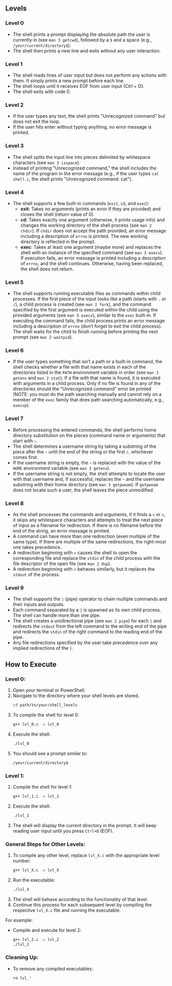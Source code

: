 

## Levels

### Level 0
- The shell prints a prompt displaying the absolute path the user is currently in (see `man 3 getcwd`), followed by a `$` and a space (e.g., `/your/current/directory$`).
- The shell then prints a new line and exits without any user interaction.

### Level 1
- The shell reads lines of user input but does not perform any actions with them. It simply prints a new prompt before each line.
- The shell loops until it receives EOF from user input (Ctrl + D).
- The shell exits with code 0.

### Level 2
- If the user types any text, the shell prints "Unrecognized command" but does not exit the loop.
- If the user hits enter without typing anything, no error message is printed.

### Level 3
- The shell splits the input line into pieces delimited by whitespace characters (see `man 3 isspace`).
- Instead of printing "Unrecognized command," the shell includes the name of the program in the error message (e.g., if the user types `cat shell.c`, the shell prints "Unrecognized command: cat").

### Level 4
- The shell supports a few built-in commands (`exit`, `cd`, and `exec`):
  - **exit**: Takes no arguments (prints an error if they are provided) and closes the shell (return value of 0).
  - **cd**: Takes exactly one argument (otherwise, it prints usage info) and changes the working directory of the shell process (see `man 2 chdir`). If `chdir` does not accept the path provided, an error message including a description of `errno` is printed. The new working directory is reflected in the prompt.
  - **exec**: Takes at least one argument (maybe more) and replaces the shell with an instance of the specified command (see `man 3 execv`). If execution fails, an error message is printed including a description of `errno`, and the shell continues. Otherwise, having been replaced, the shell does not return.

### Level 5
- The shell supports running executable files as commands within child processes. If the first piece of the input looks like a path (starts with `.` or `/`), a child process is created (see `man 2 fork`), and the command specified by the first argument is executed within the child using the provided arguments (see `man 3 execv`), similar to the `exec` built-in. If executing the command fails, the child process prints an error message including a description of `errno` (don’t forget to exit the child process). The shell waits for the child to finish running before printing the next prompt (see `man 2 waitpid`).

### Level 6
- If the user types something that isn’t a path or a built-in command, the shell checks whether a file with that name exists in each of the directories listed in the `PATH` environment variable in order (see `man 3 getenv` and `man 2 stat`). If a file with that name is found, it is executed with arguments in a child process. Only if no file is found in any of the directories should the "Unrecognized command" error be printed (NOTE: you must do the path searching manually and cannot rely on a member of the `exec` family that does path searching automatically, e.g., `execvp`).

### Level 7
- Before processing the entered commands, the shell performs home directory substitution on the pieces (command name or arguments) that start with `~`.
- The shell determines a username string by taking a substring of the piece after the `~` until the end of the string or the first `/`, whichever comes first.
- If the username string is empty, the `~` is replaced with the value of the `HOME` environment variable (see `man 3 getenv`).
- If the username string is not empty, the shell attempts to locate the user with that username and, if successful, replaces the `~` and the username substring with their home directory (see `man 3 getpwnam`). If `getpwnam` does not locate such a user, the shell leaves the piece unmodified.

### Level 8
- As the shell processes the commands and arguments, if it finds a `<` or `>`, it skips any whitespace characters and attempts to treat the next piece of input as a filename for redirection. If there is no filename before the end of the string, an error message is printed.
- A command can have more than one redirection (even multiple of the same type). If there are multiple of the same redirections, the right-most one takes precedence.
- A redirection beginning with `<` causes the shell to open the corresponding file and replace the `stdin` of the child process with the file descriptor of the open file (see `man 2 dup`).
- A redirection beginning with `>` behaves similarly, but it replaces the `stdout` of the process.

### Level 9
- The shell supports the `|` (pipe) operator to chain multiple commands and their inputs and outputs.
- Each command separated by a `|` is spawned as its own child process. The shell can handle more than one pipe.
- The shell creates a unidirectional pipe (see `man 2 pipe`) for each `|` and redirects the `stdout` from the left command to the writing end of the pipe and redirects the `stdin` of the right command to the reading end of the pipe.
- Any file redirections specified by the user take precedence over any implied redirections of the `|`.

## How to Execute

### Level 0:
1. Open your terminal or PowerShell.
2. Navigate to the directory where your shell levels are stored.
    ```bash
    cd path/to/your/shell_levels
    ```
3. To compile the shell for level 0:
    ```bash
    g++ lvl_0.c -o lvl_0
    ```
4. Execute the shell:
    ```bash
    ./lvl_0
    ```
5. You should see a prompt similar to:
    ```
    /your/current/directory$
    ```

### Level 1:
1. Compile the shell for level 1:
    ```bash
    g++ lvl_1.c -o lvl_1
    ```
2. Execute the shell:
    ```bash
    ./lvl_1
    ```
3. The shell will display the current directory in the prompt. It will keep reading user input until you press `Ctrl+D` (EOF).

### General Steps for Other Levels:
1. To compile any other level, replace `lvl_X.c` with the appropriate level number:
    ```bash
    g++ lvl_X.c -o lvl_X
    ```
2. Run the executable:
    ```bash
    ./lvl_X
    ```
3. The shell will behave according to the functionality of that level.
4. Continue this process for each subsequent level by compiling the respective `lvl_X.c` file and running the executable.

For example:
- Compile and execute for level 2:
    ```bash
    g++ lvl_2.c -o lvl_2
    ./lvl_2
    ```

### Cleaning Up:
- To remove any compiled executables:
    ```bash
    rm lvl_*
    ```

